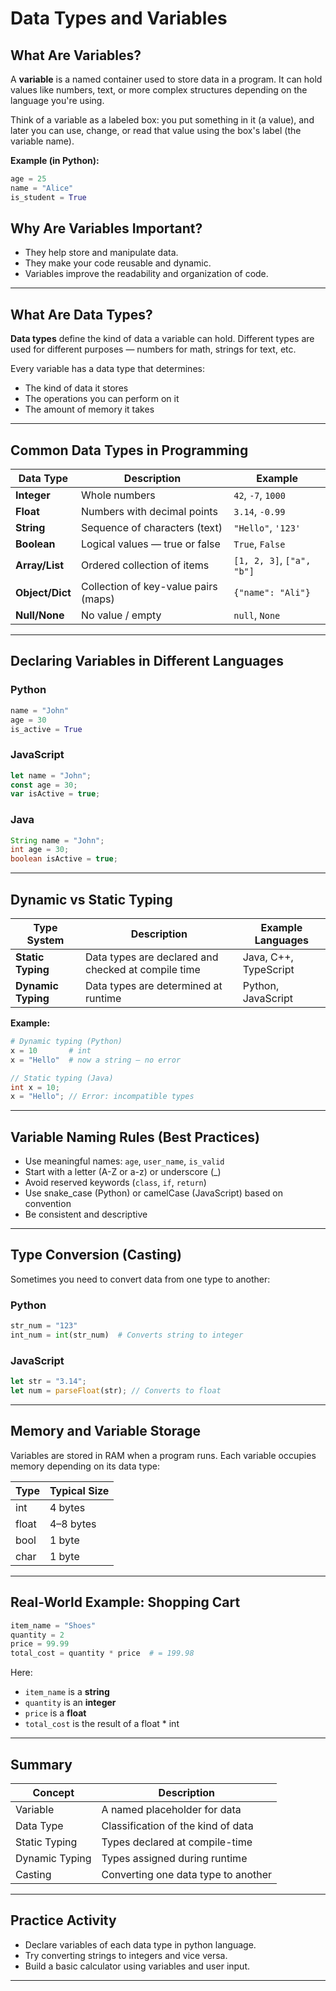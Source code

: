 # Data Types and Variables

## What Are Variables?

A **variable** is a named container used to store data in a program. It can hold values like numbers, text, or more complex structures depending on the language you're using.

Think of a variable as a labeled box: you put something in it (a value), and later you can use, change, or read that value using the box's label (the variable name).

**Example (in Python):**
```python
age = 25
name = "Alice"
is_student = True
```

## Why Are Variables Important?

- They help store and manipulate data.
- They make your code reusable and dynamic.
- Variables improve the readability and organization of code.

---

## What Are Data Types?

**Data types** define the kind of data a variable can hold. Different types are used for different purposes — numbers for math, strings for text, etc.

Every variable has a data type that determines:
- The kind of data it stores
- The operations you can perform on it
- The amount of memory it takes

---

## Common Data Types in Programming

| Data Type      | Description                   | Example                |
|----------------|-------------------------------|------------------------|
| **Integer**    | Whole numbers                 | `42`, `-7`, `1000`     |
| **Float**      | Numbers with decimal points   | `3.14`, `-0.99`        |
| **String**     | Sequence of characters (text) | `"Hello"`, `'123'`     |
| **Boolean**    | Logical values — true or false| `True`, `False`        |
| **Array/List** | Ordered collection of items   | `[1, 2, 3]`, `["a", "b"]`|
| **Object/Dict** | Collection of key-value pairs (maps)| `{"name": "Ali"}`|
| **Null/None**   | No value / empty             | `null`, `None`         |

---

## Declaring Variables in Different Languages

### Python
```python
name = "John"
age = 30
is_active = True
```

### JavaScript
```javascript
let name = "John";
const age = 30;
var isActive = true;
```

### Java
```java
String name = "John";
int age = 30;
boolean isActive = true;
```

---

## Dynamic vs Static Typing

| Type System    | Description                                                | Example Languages       |
|----------------|------------------------------------------------------------|--------------------------|
| **Static Typing** | Data types are declared and checked at compile time     | Java, C++, TypeScript    |
| **Dynamic Typing** | Data types are determined at runtime                   | Python, JavaScript       |

**Example:**
```python
# Dynamic typing (Python)
x = 10       # int
x = "Hello"  # now a string — no error
```

```java
// Static typing (Java)
int x = 10;
x = "Hello"; // Error: incompatible types
```

---

## Variable Naming Rules (Best Practices)

- Use meaningful names: `age`, `user_name`, `is_valid`
- Start with a letter (A-Z or a-z) or underscore (_)
- Avoid reserved keywords (`class`, `if`, `return`)
- Use snake_case (Python) or camelCase (JavaScript) based on convention
- Be consistent and descriptive

---

## Type Conversion (Casting)

Sometimes you need to convert data from one type to another:

### Python
```python
str_num = "123"
int_num = int(str_num)  # Converts string to integer
```

### JavaScript
```javascript
let str = "3.14";
let num = parseFloat(str); // Converts to float
```

---

## Memory and Variable Storage

Variables are stored in RAM when a program runs. Each variable occupies memory depending on its data type:

| Type     | Typical Size |
|----------|--------------|
| int      | 4 bytes      |
| float    | 4–8 bytes    |
| bool     | 1 byte       |
| char     | 1 byte       |

---

## Real-World Example: Shopping Cart

```python
item_name = "Shoes"
quantity = 2
price = 99.99
total_cost = quantity * price  # = 199.98
```

Here:
- `item_name` is a **string**
- `quantity` is an **integer**
- `price` is a **float**
- `total_cost` is the result of a float * int

---

## Summary

| Concept       | Description                              |
|---------------|------------------------------------------|
| Variable       | A named placeholder for data             |
| Data Type      | Classification of the kind of data       |
| Static Typing  | Types declared at compile-time           |
| Dynamic Typing | Types assigned during runtime            |
| Casting        | Converting one data type to another      |

---

## Practice Activity

- Declare variables of each data type in python language.
- Try converting strings to integers and vice versa.
- Build a basic calculator using variables and user input.
---
